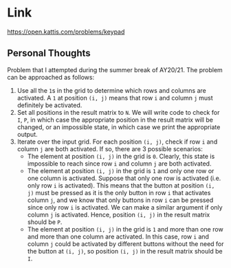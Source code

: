 # Link

https://open.kattis.com/problems/keypad

## Personal Thoughts

Problem that I attempted during the summer break of AY20/21. The problem can be approached as follows:

1. Use all the `1`s in the grid to determine which rows and columns are activated. A `1` at position `(i, j)` means that row `i` and column `j` must definitely be activated.
2. Set all positions in the result matrix to `N`. We will write code to check for `I`, `P`, in which case the appropriate position in the result matrix will be changed, or an impossible state, in which case we print the appropriate output.
3. Iterate over the input grid. For each position `(i, j)`, check if row `i` and column `j` are both activated. If so, there are 3 possible scenarios:
    * The element at position `(i, j)` in the grid is `0`. Clearly, this state is impossible to reach since row `i` and column `j` are both activated.
    * The element at position `(i, j)` in the grid is `1` and only one row or one column is activated. Suppose that only one row is activated (i.e. only row `i` is activated). This means that the button at position `(i, j)` must be pressed as it is the only button in row `i` that activates column `j`, and we know that only buttons in row `i` can be pressed since only row `i` is activated. We can make a similar argument if only column `j` is activated. Hence, position `(i, j)` in the result matrix should be `P`.
    * The element at position `(i, j)` in the grid is `1` and more than one row and more than one column are activated. In this case, row `i` and column `j` could be activated by different buttons without the need for the button at `(i, j)`, so position `(i, j)` in the result matrix should be `I`.

